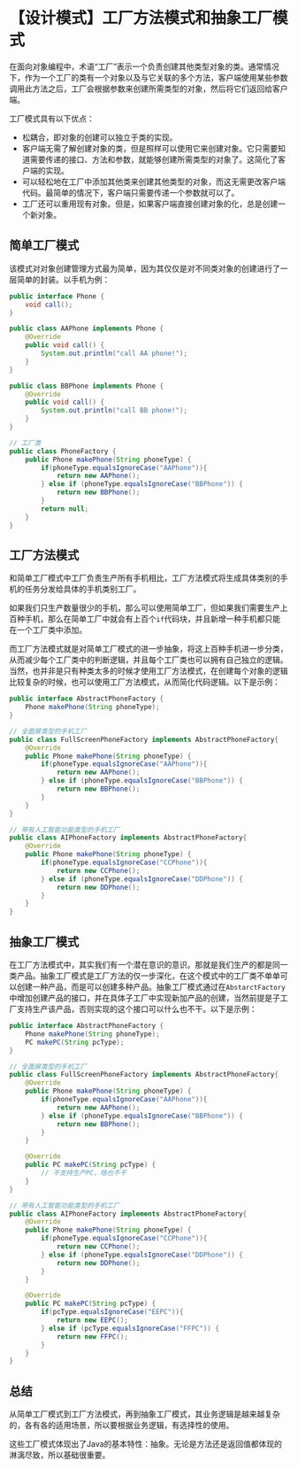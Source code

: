# 【设计模式】工厂方法模式和抽象工厂模式
在面向对象编程中，术语“工厂”表示一个负责创建其他类型对象的类。通常情况下，作为一个工厂的类有一个对象以及与它关联的多个方法，客户端使用某些参数调用此方法之后，工厂会根据参数来创建所需类型的对象，然后将它们返回给客户端。

工厂模式具有以下优点：
* 松耦合，即对象的创建可以独立于类的实现。
* 客户端无需了解创建对象的类，但是照样可以使用它来创建对象。它只需要知道需要传递的接口、方法和参数，就能够创建所需类型的对象了。这简化了客户端的实现。
* 可以轻松地在工厂中添加其他类来创建其他类型的对象，而这无需更改客户端代码。最简单的情况下，客户端只需要传递一个参数就可以了。
* 工厂还可以重用现有对象。但是，如果客户端直接创建对象的化，总是创建一个新对象。

## 简单工厂模式
该模式对对象创建管理方式最为简单，因为其仅仅是对不同类对象的创建进行了一层简单的封装。以手机为例：
```java
public interface Phone {
    void call();
}

public class AAPhone implements Phone {
    @Override
    public void call() {
        System.out.println("call AA phone!");
    }
}

public class BBPhone implements Phone {
    @Override
    public void call() {
        System.out.println("call BB phone!");
    }
}

// 工厂类
public class PhoneFactory {
    public Phone makePhone(String phoneType) {
        if(phoneType.equalsIgnoreCase("AAPhone")){
            return new AAPhone();
        } else if (phoneType.equalsIgnoreCase("BBPhone")) {
            return new BBPhone();
        }
        return null;
    }
}
```

## 工厂方法模式
和简单工厂模式中工厂负责生产所有手机相比，工厂方法模式将生成具体类别的手机的任务分发给具体的手机类别工厂。

如果我们只生产数量很少的手机，那么可以使用简单工厂，但如果我们需要生产上百种手机，那么在简单工厂中就会有上百个`if`代码块，并且新增一种手机都只能在一个工厂类中添加。

而工厂方法模式就是对简单工厂模式的进一步抽象，将这上百种手机进一步分类，从而减少每个工厂类中的判断逻辑，并且每个工厂类也可以拥有自己独立的逻辑。当然，也并非是只有种类太多的时候才使用工厂方法模式，在创建每个对象的逻辑比较复杂的时候，也可以使用工厂方法模式，从而简化代码逻辑。以下是示例：
```java
public interface AbstractPhoneFactory {
    Phone makePhone(String phoneType);
}

// 全面屏类型的手机工厂
public class FullScreenPhoneFactory implements AbstractPhoneFactory{
    @Override
    public Phone makePhone(String phoneType) {
        if(phoneType.equalsIgnoreCase("AAPhone")){
            return new AAPhone();
        } else if (phoneType.equalsIgnoreCase("BBPhone")) {
            return new BBPhone();
        }
    }
}

// 带有人工智能功能类型的手机工厂
public class AIPhoneFactory implements AbstractPhoneFactory{
    @Override
    public Phone makePhone(String phoneType) {
        if(phoneType.equalsIgnoreCase("CCPhone")){
            return new CCPhone();
        } else if (phoneType.equalsIgnoreCase("DDPhone")) {
            return new DDPhone();
        }
    }
}
```

## 抽象工厂模式
在工厂方法模式中，其实我们有一个潜在意识的意识。那就是我们生产的都是同一类产品。抽象工厂模式是工厂方法的仅一步深化，在这个模式中的工厂类不单单可以创建一种产品，而是可以创建多种产品。抽象工厂模式通过在`AbstarctFactory`中增加创建产品的接口，并在具体子工厂中实现新加产品的创建，当然前提是子工厂支持生产该产品，否则实现的这个接口可以什么也不干。以下是示例：
```java
public interface AbstractPhoneFactory {
    Phone makePhone(String phoneType);
    PC makePC(String pcType);
}

// 全面屏类型的手机工厂
public class FullScreenPhoneFactory implements AbstractPhoneFactory{
    @Override
    public Phone makePhone(String phoneType) {
        if(phoneType.equalsIgnoreCase("AAPhone")){
            return new AAPhone();
        } else if (phoneType.equalsIgnoreCase("BBPhone")) {
            return new BBPhone();
        }
    }

    @Override
    public PC makePC(String pcType) {
        // 不支持生产PC，啥也不干
    }
}

// 带有人工智能功能类型的手机工厂
public class AIPhoneFactory implements AbstractPhoneFactory{
    @Override
    public Phone makePhone(String phoneType) {
        if(phoneType.equalsIgnoreCase("CCPhone")){
            return new CCPhone();
        } else if (phoneType.equalsIgnoreCase("DDPhone")) {
            return new DDPhone();
        }
    }

    @Override
    public PC makePC(String pcType) {
        if(pcType.equalsIgnoreCase("EEPC")){
            return new EEPC();
        } else if (pcType.equalsIgnoreCase("FFPC")) {
            return new FFPC();
        }
    }
}
```

## 总结
从简单工厂模式到工厂方法模式，再到抽象工厂模式，其业务逻辑是越来越复杂的，各有各的适用场景，所以要根据业务逻辑，有选择性的使用。

这些工厂模式体现出了Java的基本特性：抽象。无论是方法还是返回值都体现的淋漓尽致，所以基础很重要。